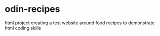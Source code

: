 # odin-recipes
html project
creating a test website around food recipes to demonstrate html coding skills